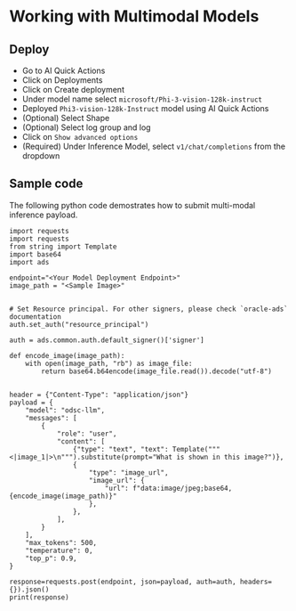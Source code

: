 # Working with Multimodal Models

## Deploy

* Go to AI Quick Actions
* Click on Deployments
* Click on Create deployment
* Under model name select `microsoft/Phi-3-vision-128k-instruct`
* Deployed `Phi3-vision-128k-Instruct` model using AI Quick Actions
* (Optional) Select Shape
* (Optional) Select log group and log 
* Click on `Show advanced options`
* (Required) Under Inference Model, select `v1/chat/completions` from the dropdown

## Sample code 

The following python code demostrates how to submit multi-modal inference payload.

```
import requests
import requests
from string import Template
import base64
import ads
 
endpoint="<Your Model Deployment Endpoint>"
image_path = "<Sample Image>"                                                        


# Set Resource principal. For other signers, please check `oracle-ads` documentation
auth.set_auth("resource_principal")

auth = ads.common.auth.default_signer()['signer']
 
def encode_image(image_path):
    with open(image_path, "rb") as image_file:
        return base64.b64encode(image_file.read()).decode("utf-8")
                                                           
                                                           
header = {"Content-Type": "application/json"}
payload = {
    "model": "odsc-llm",
    "messages": [
        {
            "role": "user",
            "content": [
                {"type": "text", "text": Template("""<|image_1|>\n""").substitute(prompt="What is shown in this image?")},
                {
                    "type": "image_url",
                    "image_url": {
                        "url": f"data:image/jpeg;base64,{encode_image(image_path)}"
                    },
                },
            ],
        }
    ],
    "max_tokens": 500,
    "temperature": 0,
    "top_p": 0.9,
}
 
response=requests.post(endpoint, json=payload, auth=auth, headers={}).json()
print(response)
```